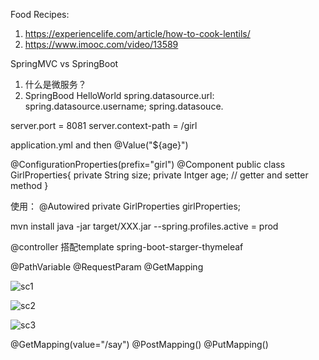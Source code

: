 Food Recipes:
  1. https://experiencelife.com/article/how-to-cook-lentils/
  2. https://www.imooc.com/video/13589
  
  
 SpringMVC vs SpringBoot
 1. 什么是微服务？
 2. SpringBood HelloWorld
   spring.datasource.url:
   spring.datasource.username;
   spring.datasouce.
 
server.port = 8081
server.context-path = /girl

 application.yml 
 and then 
  @Value("${age}")
  
 
@ConfigurationProperties(prefix="girl")
@Component
public class GirlProperties{
  private String size;
  private Intger age;
  // getter and setter method
}

使用：
  @Autowired
  private GirlProperties girlProperties;
  
  
  mvn install
  java  -jar target/XXX.jar --spring.profiles.active = prod
  
  
  @controller 搭配template
  spring-boot-starger-thymeleaf
  
  
  
 @PathVariable
 @RequestParam
 @GetMapping
 
 ![sc1](https://user-images.githubusercontent.com/18744289/43417729-cabdf3f6-9409-11e8-91f6-f3e165035824.PNG)

 ![sc2](https://user-images.githubusercontent.com/18744289/43417868-40e42c9e-940a-11e8-82b5-e145798d9a7d.PNG)
  
 ![sc3](https://user-images.githubusercontent.com/18744289/43418022-ba70353a-940a-11e8-9565-75848a6679dd.PNG)


@GetMapping(value="/say")
@PostMapping()
@PutMapping()


